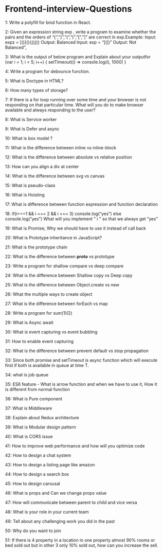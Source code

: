 # Frontend-interview-Questions

1: Write a polyfill for bind function in React.

2: Given an expression string exp , write a program to examine whether the pairs and the orders of “{“,”}”,”(“,”)”,”[“,”]” are correct in exp.Example: Input: expz =       [()]{}{[()()]()} Output: Balanced Input: exp = “[(])” Output: Not Balanced",

3: What is the output of below program and Explain about your outputfor (var i = 1; i < 5; i++) { setTimeout(() => console.log(i), 1000) }

4: Write a program for debounce function.

5: What is Doctype in HTML?

6: How many types of storage?

7: If there is a for loop running over some time and your browser is not responding on that particular time. What will you do to make browser available and always         responding to the user?

8: What is Service worker

9: What is Defer and async

10: What is box model ?

11: What is the difference between inline vs inline-block

12: What is the difference between absolute vs relative position

13: How can you align a div at center

14: What is the difference between svg vs canvas

15: What is pseudo-class

16: What is Hoisting

17: What is difference between function expression and function declaration

18: if(i===1 && i === 2 && i === 3) console.log(“yes”) else console.log(“yes”) What will you implement " i " so that we always get “yes”

19: What is Promise, Why we should have to use it instead of call back

20: What is Prototype inheritance in JavaScript?

21: What is the prototype chain

22: What is the difference between __proto__ vs prototype

23: Write a program for shallow compare vs deep compare

24: What is the difference between Shallow copy vs Deep copy

25: What is the difference between Object.create vs new

26: What the multiple ways to create object

27: What is the difference between forEach vs map

28: Write a program for sum(1)(2)

29: What is Async await

30: What is event capturing vs event bubbling

31: How to enable event capturing

32: What is the difference between prevent default vs stop propagation

33: Since both promise and setTimeout is async function which will execute first if both is available in queue at time T.

34: what is job queue

35: ES6 feature - What is arrow function and when we have to use it, How it is different from normal function

36: What is Pure component

37: What is Middleware

38: Explain about Redux architecture

39: What is Modular design pattern

40: What is CORS issue

41: How to improve web performance and how will you optimize code

42: How to design a chat system

43: How to design a listing page like amazon

44: How to design a search box

45: How to design carousal

46: What is props and Can we change props value

47: How will communicate between parent to child and vice versa

48: What is your role in your current team

49: Tell about any challenging work you did in the past

50: Why do you want to join

51: If there is 4 property in a location in one property almost 90% rooms or bed sold out but in other 3 only 10% sold out, how can you increase the sell.





